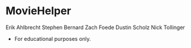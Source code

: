 # MovieHelper

Erik Ahlbrecht
Stephen Bernard
Zach Foede
Dustin Scholz
Nick Tollinger

* For educational purposes only.

